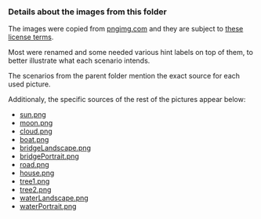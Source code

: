 ### Details about the images from this folder

The images were copied from [pngimg.com](https://pngimg.com) and they are subject to [these license terms](https://pngimg.com/license).

Most were renamed and some needed various hint labels on top of them, to better illustrate what each scenario intends.

The scenarios from the parent folder mention the exact source for each used picture.

Additionaly, the specific sources of the rest of the pictures appear below:

- [sun.png](https://pngimg.com/uploads/sun/sun_PNG13434.png)
- [moon.png](https://pngimg.com/uploads/moon/moon_PNG28.png)
- [cloud.png](https://pngimg.com/uploads/cloud/cloud_PNG30.png)
- [boat.png](https://pngimg.com/uploads/boat/boat_PNG24.png)
- [bridgeLandscape.png](https://pngimg.com/uploads/bridge/bridge_PNG56.png)
- [bridgePortrait.png](https://pngimg.com/uploads/bridge/bridge_PNG72.png)
- [road.png](https://pngimg.com/uploads/road/road_PNG29.png)
- [house.png](https://pngimg.com/uploads/house/house_PNG19.png)
- [tree1.png](https://pngimg.com/uploads/fir_tree/fir_tree_PNG2468.png)
- [tree2.png](https://pngimg.com/uploads/fir_tree/fir_tree_PNG2478.png)
- [waterLandscape.png](https://pngimg.com/uploads/sea/sea_PNG11.png)
- [waterPortrait.png](https://pngimg.com/uploads/sea/sea_PNG27.png)
